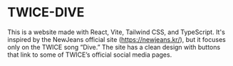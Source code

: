 # TWICE-DIVE

This is a website made with React, Vite, Tailwind CSS, and TypeScript. It's inspired by the NewJeans official site (https://newjeans.kr/), but it focuses only on the TWICE song “Dive.” The site has a clean design with buttons that link to some of TWICE’s official social media pages.
